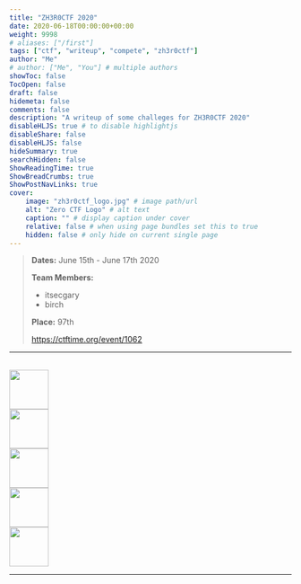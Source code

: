 ```yaml
---
title: "ZH3R0CTF 2020"
date: 2020-06-18T00:00:00+00:00
weight: 9998
# aliases: ["/first"]
tags: ["ctf", "writeup", "compete", "zh3r0ctf"]
author: "Me"
# author: ["Me", "You"] # multiple authors
showToc: false
TocOpen: false
draft: false
hidemeta: false
comments: false
description: "A writeup of some challeges for ZH3R0CTF 2020"
disableHLJS: true # to disable highlightjs
disableShare: false
disableHLJS: false
hideSummary: true
searchHidden: false
ShowReadingTime: true
ShowBreadCrumbs: true
ShowPostNavLinks: true
cover:
    image: "zh3r0ctf_logo.jpg" # image path/url
    alt: "Zero CTF Logo" # alt text
    caption: "" # display caption under cover
    relative: false # when using page bundles set this to true
    hidden: false # only hide on current single page
---
```



> **Dates:** June 15th - June 17th 2020
>
> **Team Members:**
> - itsecgary
> - birch
>
> **Place:** 97th
>
> https://ctftime.org/event/1062

---

<br>
<a href="https://www.itsecgary.com/binexp/zh3r0ctf2020">
    <img src="/img/binexp.png" height="70" class="border">
</a>
<br>
<a href="https://www.itsecgary.com/crypto/zh3r0ctf2020">
    <img src="/img/crypto.png" height="70" class="border">
</a>
<br>
<a href="https://www.itsecgary.com/forensics/zh3r0ctf2020">
    <img src="/img/forensics.png" height="70" class="border">
</a>
<br>
<a href="https://www.itsecgary.com/tryhackme/zh3r0ctf2020">
    <img src="/img/tryhackme.png" height="70" class="border">
</a>
<br>
<a href="https://www.itsecgary.com/webexp/zh3r0ctf2020">
    <img src="/img/web.png" height="70" class="border">
</a>

---

